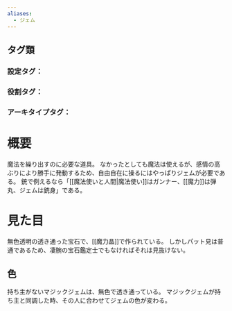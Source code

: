 ```yaml
---
aliases:
  - ジェム
---
```

## タグ類
### 設定タグ：
### 役割タグ：
### アーキタイプタグ：
# 概要
魔法を繰り出すのに必要な道具。
なかったとしても魔法は使えるが、感情の高ぶりにより勝手に発動するため、自由自在に操るにはやっぱりジェムが必要である。
銃で例えるなら「[[魔法使いと人間|魔法使い]]はガンナー、[[魔力]]は弾丸、ジェムは銃身」である。
# 見た目
無色透明の透き通った宝石で、[[魔力晶]]で作られている。
しかしパット見は普通であるため、凄腕の宝石鑑定士でもなければそれは見抜けない。
## 色
持ち主がないマジックジェムは、無色で透き通っている。
マジックジェムが持ち主と同調した時、その人に合わせてジェムの色が変わる。